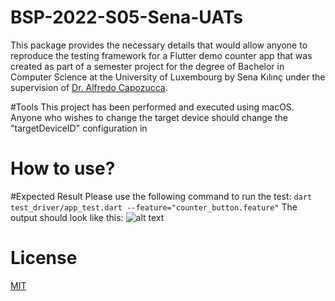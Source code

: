 # BSP-2022-S05-Sena-UATs

This package provides the necessary details that would allow anyone to reproduce the testing framework for a Flutter demo counter app that was created as part of a semester project for the degree of Bachelor in Computer Science at the
University of Luxembourg by Sena Kılınç under the supervision of [Dr. Alfredo Capozucca](https://acapozucca.github.io/).

#Tools
This project has been performed and executed using macOS. Anyone who wishes to change the target device should change the "targetDeviceID" configuration in 

# How to use?

#Expected Result
Please use the following command to run the test:
```dart test_driver/app_test.dart --feature="counter_button.feature"```
The output should look like this:
![alt text](/ExpectedOutput/result.png "Testing Result")
# License
[MIT](/LICENSE)
